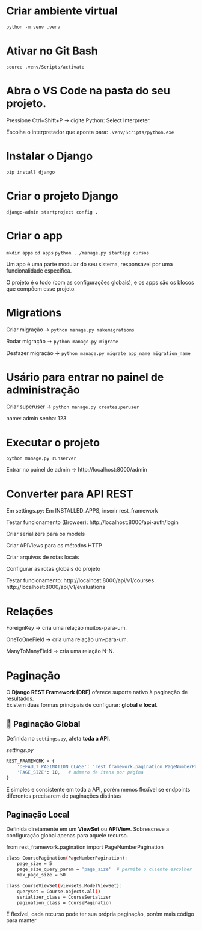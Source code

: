 # Criar ambiente virtual
``python -m venv .venv``

# Ativar no Git Bash
``source .venv/Scripts/activate``

# Abra o VS Code na pasta do seu projeto.

Pressione Ctrl+Shift+P → digite Python: Select Interpreter.

Escolha o interpretador que aponta para:
``.venv/Scripts/python.exe``

# Instalar o Django
``pip install django``

# Criar o projeto Django
``django-admin startproject config .``

# Criar o app
``mkdir apps``
``cd apps``
``python ../manage.py startapp cursos``

Um app é uma parte modular do seu sistema, responsável por uma funcionalidade específica.

O projeto é o todo (com as configurações globais), e os apps são os blocos que compõem esse projeto.

# Migrations
Criar migração -> ``python manage.py makemigrations``

Rodar migração -> ``python manage.py migrate``

Desfazer migração -> ``python manage.py migrate app_name migration_name``

# Usário para entrar no painel de administração

Criar superuser -> ``python manage.py createsuperuser``

name: admin
senha: 123

# Executar o projeto
``python manage.py runserver``

Entrar no painel de admin -> http://localhost:8000/admin

# Converter para API REST

Em settings.py: Em INSTALLED_APPS, inserir rest_framework

Testar funcionamento (Browser): http://localhost:8000/api-auth/login

Criar serializers para os models

Criar APIViews para os métodos HTTP

Criar arquivos de rotas locais

Configurar as rotas globais do projeto

Testar funcionamento: http://localhost:8000/api/v1/courses
http://localhost:8000/api/v1/evaluations

# Relações

ForeignKey -> cria uma relação muitos-para-um.

OneToOneField -> cria uma relação um-para-um.

ManyToManyField -> cria uma relação N-N.

# Paginação

O **Django REST Framework (DRF)** oferece suporte nativo à paginação de resultados.  
Existem duas formas principais de configurar: **global** e **local**.

## 🔹 Paginação Global
Definida no `settings.py`, afeta **toda a API**.

*settings.py*
``` bash
REST_FRAMEWORK = {
    'DEFAULT_PAGINATION_CLASS': 'rest_framework.pagination.PageNumberPagination',
    'PAGE_SIZE': 10,   # número de itens por página
}
```

É simples e consistente em toda a API, porém menos flexível se endpoints diferentes precisarem de paginações distintas

## Paginação Local
Definida diretamente em um **ViewSet** ou **APIView**. Sobrescreve a configuração global apenas para aquele recurso.

from rest_framework.pagination import PageNumberPagination

``` bash
class CoursePagination(PageNumberPagination):
    page_size = 5
    page_size_query_param = 'page_size'  # permite o cliente escolher
    max_page_size = 50

class CourseViewSet(viewsets.ModelViewSet):
    queryset = Course.objects.all()
    serializer_class = CourseSerializer
    pagination_class = CoursePagination
```

É flexível, cada recurso pode ter sua própria paginação, porém mais código para manter
